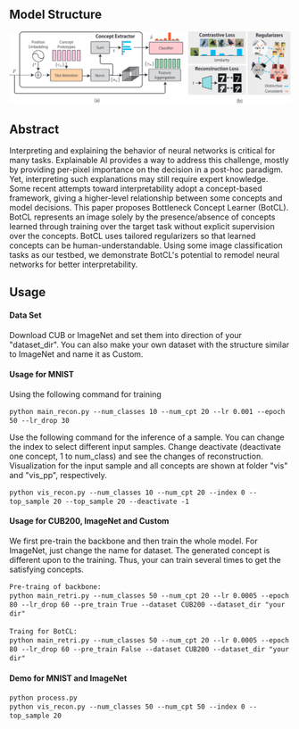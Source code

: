 ## Model Structure
![Structure Figure](figs/overview.png)

## Abstract
Interpreting and explaining the behavior of neural networks is critical for many tasks. Explainable AI provides a way to address this challenge, mostly by providing per-pixel importance on the decision in a post-hoc paradigm. Yet, interpreting such explanations may still require expert knowledge. Some recent attempts toward interpretability adopt a concept-based framework, giving a higher-level relationship between some concepts and model decisions. This paper proposes Bottleneck Concept Learner (BotCL). BotCL represents an image solely by the presence/absence of concepts learned through training over the target task without explicit supervision over the concepts. BotCL uses tailored regularizers so that learned concepts can be human-understandable. Using some image classification tasks as our testbed, we demonstrate BotCL's potential to remodel neural networks for better interpretability.
## Usage

#### Data Set
Download CUB or ImageNet and set them into direction of your "dataset_dir". You can also make your own dataset with the structure similar to ImageNet and name it as Custom.

#### Usage for MNIST
Using the following command for training
```
python main_recon.py --num_classes 10 --num_cpt 20 --lr 0.001 --epoch 50 --lr_drop 30
```
Use the following command for the inference of a sample. You can change the index to select different input samples. Change deactivate (deactivate one concept, 1 to num_class) and see the changes of reconstruction. Visualization for the input sample and all concepts are shown at folder "vis" and "vis_pp", respectively. 
```
python vis_recon.py --num_classes 10 --num_cpt 20 --index 0 --top_sample 20 --top_sample 20 --deactivate -1
```

#### Usage for CUB200, ImageNet and Custom
We first pre-train the backbone and then train the whole model. For ImageNet, just change the name for dataset. The generated concept is different upon to the training. Thus, your can train several times to get the satisfying concepts.
```
Pre-traing of backbone:
python main_retri.py --num_classes 50 --num_cpt 20 --lr 0.0005 --epoch 80 --lr_drop 60 --pre_train True --dataset CUB200 --dataset_dir "your dir"

Traing for BotCL:
python main_retri.py --num_classes 50 --num_cpt 20 --lr 0.0005 --epoch 80 --lr_drop 60 --pre_train False --dataset CUB200 --dataset_dir "your dir"
```

#### Demo for MNIST and ImageNet
```
python process.py
python vis_recon.py --num_classes 50 --num_cpt 50 --index 0 --top_sample 20
```